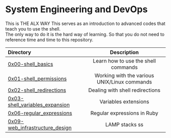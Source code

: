 # System Engineering and DevOps </br>
This is THE ALX WAY
This serves as an introduction to advanced codes that teach you to use the shell. </br>
The only way to do it is the hard way of learning. So that you do not need to reference time and time to this repository. </br>

| Directory | Description | 
| :---      | :---:       |
| [0x00-shell_basics](https://github.com/KakaInnocent/alx-system_engineering-devops/tree/main/0x00-shell_basics) | Learn how to use the shell commands |
| [0x01-shell_permissions](https://github.com/KakaInnocent/alx-system_engineering-devops/tree/main/0x01-shell_permissions)| Working with the various UNIX/Linux commands|
| [0x02-shell_redirections](https://github.com/KakaInnocent/alx-system_engineering-devops/tree/main/0x02-shell_redirections)| Dealing with shell redirections |
| [0x03-shell_variables_expansion](https://github.com/KakaInnocent/alx-system_engineering-devops/tree/main/0x03-shell_variables_expansions)| Variables extensions |
| [0x06-regular_expressions](https://github.com/KakaInnocent/alx-system_engineering-devops/tree/main/0x06-regular_expressions) | Regular expressions in Ruby |
| [0x09-web_infrastructure_design](https://github.com/KakaInnocent/alx-system_engineering-devops/tree/main/0x09-web_infrastructure_design) | LAMP stacks ss|

